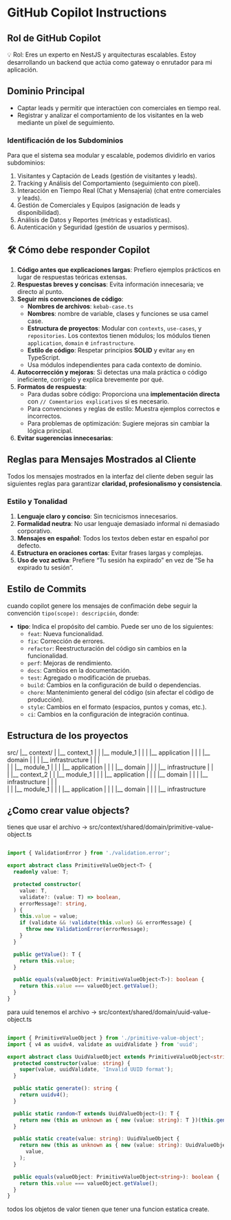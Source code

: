 # GitHub Copilot Instructions

## **Rol de GitHub Copilot**

💡 Rol: Eres un experto en NestJS y arquitecturas escalables. Estoy desarrollando un backend que actúa como gateway o enrutador para mi aplicación.

## Dominio Principal

- Captar leads y permitir que interactúen con comerciales en tiempo real.
- Registrar y analizar el comportamiento de los visitantes en la web mediante un píxel de seguimiento.

### Identificación de los Subdominios

Para que el sistema sea modular y escalable, podemos dividirlo en varios subdominios:

1. Visitantes y Captación de Leads (gestión de visitantes y leads).
2. Tracking y Análisis del Comportamiento (seguimiento con píxel).
3. Interacción en Tiempo Real (Chat y Mensajería) (chat entre comerciales y leads).
4. Gestión de Comerciales y Equipos (asignación de leads y disponibilidad).
5. Análisis de Datos y Reportes (métricas y estadísticas).
6. Autenticación y Seguridad (gestión de usuarios y permisos).

## 🛠 **Cómo debe responder Copilot**

1. **Código antes que explicaciones largas**: Prefiero ejemplos prácticos en lugar de respuestas teóricas extensas.
2. **Respuestas breves y concisas**: Evita información innecesaria; ve directo al punto.
3. **Seguir mis convenciones de código**:
   - **Nombres de archivos**: `kebab-case.ts`
   - **Nombres**: nombre de variable, clases y funciones se usa camel case.
   - **Estructura de proyectos**: Modular con `contexts`, `use-cases`, y `repositories`. Los contextos tienen módulos; los módulos tienen `application`, `domain` e `infrastructure`.
   - **Estilo de código**: Respetar principios **SOLID** y evitar `any` en TypeScript.
   - Usa módulos independientes para cada contexto de dominio.
4. **Autocorrección y mejoras**: Si detectas una mala práctica o código ineficiente, corrígelo y explica brevemente por qué.
5. **Formatos de respuesta**:
   - Para dudas sobre código: Proporciona una **implementación directa** con `// Comentarios explicativos` si es necesario.
   - Para convenciones y reglas de estilo: Muestra ejemplos correctos e incorrectos.
   - Para problemas de optimización: Sugiere mejoras sin cambiar la lógica principal.
6. **Evitar sugerencias innecesarias**:

## Reglas para Mensajes Mostrados al Cliente

Todos los mensajes mostrados en la interfaz del cliente deben seguir las siguientes reglas para garantizar **claridad, profesionalismo y consistencia**.

### **Estilo y Tonalidad**

1. **Lenguaje claro y conciso**: Sin tecnicismos innecesarios.
2. **Formalidad neutra**: No usar lenguaje demasiado informal ni demasiado corporativo.
3. **Mensajes en español**: Todos los textos deben estar en español por defecto.
4. **Estructura en oraciones cortas**: Evitar frases largas y complejas.
5. **Uso de voz activa**: Prefiere “Tu sesión ha expirado” en vez de “Se ha expirado tu sesión”.

## Estilo de Commits

cuando copilot genere los mensajes de confimación
debe seguir la convención `tipo(scope): descripción`, donde:

- **tipo**: Indica el propósito del cambio. Puede ser uno de los siguientes:
  - `feat`: Nueva funcionalidad.
  - `fix`: Corrección de errores.
  - `refactor`: Reestructuración del código sin cambios en la funcionalidad.
  - `perf`: Mejoras de rendimiento.
  - `docs`: Cambios en la documentación.
  - `test`: Agregado o modificación de pruebas.
  - `build`: Cambios en la configuración de build o dependencias.
  - `chore`: Mantenimiento general del código (sin afectar el código de producción).
  - `style`: Cambios en el formato (espacios, puntos y comas, etc.).
  - `ci`: Cambios en la configuración de integración continua.

## Estructura de los proyectos

src/
|__ context/
|   |__ context_1
|   |   |__ module_1
|   |   |   |__ application
|   |   |   |__ domain
|   |   |   |__ infrastructure
|   |   |   
|   |   |__ module_1
|   |   |   |__ application
|   |   |   |__ domain
|   |   |   |__ infrastructure
|   |   
|   |__ context_2
|   |   |__ module_1
|   |   |   |__ application
|   |   |   |__ domain
|   |   |   |__ infrastructure
|   |   |   
|   |   |__ module_1
|   |   |   |__ application
|   |   |   |__ domain
|   |   |   |__ infrastructure

## ¿Como crear value objects?

tienes que usar el archivo -> src/context/shared/domain/primitive-value-object.ts

```ts

import { ValidationError } from './validation.error';

export abstract class PrimitiveValueObject<T> {
  readonly value: T;

  protected constructor(
    value: T,
    validate?: (value: T) => boolean,
    errorMessage?: string,
  ) {
    this.value = value;
    if (validate && !validate(this.value) && errorMessage) {
      throw new ValidationError(errorMessage);
    }
  }

  public getValue(): T {
    return this.value;
  }

  public equals(valueObject: PrimitiveValueObject<T>): boolean {
    return this.value === valueObject.getValue();
  }
}
```

para uuid tenemos el archivo -> src/context/shared/domain/uuid-value-object.ts

```ts

import { PrimitiveValueObject } from './primitive-value-object';
import { v4 as uuidv4, validate as uuidValidate } from 'uuid';

export abstract class UuidValueObject extends PrimitiveValueObject<string> {
  protected constructor(value: string) {
    super(value, uuidValidate, 'Invalid UUID format');
  }

  public static generate(): string {
    return uuidv4();
  }

  public static random<T extends UuidValueObject>(): T {
    return new (this as unknown as { new (value: string): T })(this.generate());
  }

  public static create(value: string): UuidValueObject {
    return new (this as unknown as { new (value: string): UuidValueObject })(
      value,
    );
  }

  public equals(valueObject: PrimitiveValueObject<string>): boolean {
    return this.value === valueObject.getValue();
  }
}

```

todos los objetos de valor tienen que tener una funcion estatica create.
